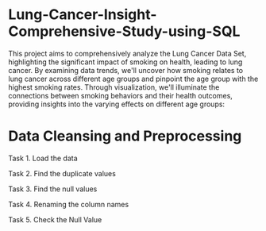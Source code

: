 # Lung-Cancer-Insight-Comprehensive-Study-using-SQL

This project aims to comprehensively analyze the Lung Cancer Data Set, highlighting the significant impact of smoking on health, leading to lung cancer. By examining data trends, we'll uncover how smoking relates to lung cancer across different age groups and pinpoint the age group with the highest smoking rates. Through visualization, we'll illuminate the connections between smoking behaviors and their health outcomes, providing insights into the varying effects on different age groups:


# Data Cleansing and Preprocessing
Task 1. Load the data

Task 2. Find the duplicate values

Task 3. Find the null values

Task 4. Renaming the column names

Task 5. Check the Null Value
